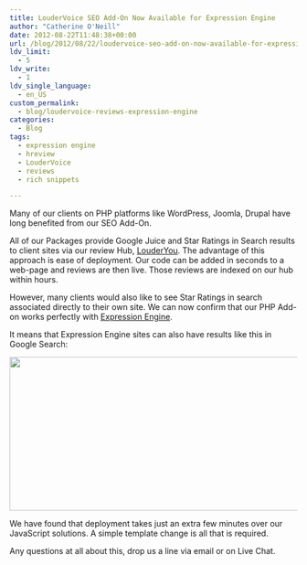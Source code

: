 ```yaml
---
title: LouderVoice SEO Add-On Now Available for Expression Engine
author: "Catherine O'Neill"
date: 2012-08-22T11:48:38+00:00
url: /blog/2012/08/22/loudervoice-seo-add-on-now-available-for-expression-engine/
ldv_limit:
  - 5
ldv_write:
  - 1
ldv_single_language:
  - en_US
custom_permalink:
  - blog/loudervoice-reviews-expression-engine
categories:
  - Blog
tags:
  - expression engine
  - hreview
  - LouderVoice
  - reviews
  - rich snippets

---
```

Many of our clients on PHP platforms like WordPress, Joomla, Drupal have long benefited from our SEO Add-On.

All of our Packages provide Google Juice and Star Ratings in Search results to client sites via our review Hub, [LouderYou][1]. The advantage of this approach is ease of deployment. Our code can be added in seconds to a web-page and reviews are then live. Those reviews are indexed on our hub within hours.

However, many clients would also like to see Star Ratings in search associated directly to their own site. We can now confirm that our PHP Add-on works perfectly with [Expression Engine][2].

It means that Expression Engine sites can also have results like this in Google Search:

[<img class="wp-image-2722 aligncenter" title="astutehr" src="http://www.loudervoicereviews.com/wp-content/uploads/2012/05/02/loudervoice-reviews-seo-add-on-for-asp-net-just-released/astutehr1.png" alt="" width="554" height="269" />][3]

We have found that deployment takes just an extra few minutes over our JavaScript solutions. A simple template change is all that is required.

Any questions at all about this, drop us a line via email or on Live Chat.

 [1]: http://www.louderyou.com/
 [2]: http://expressionengine.com/
 [3]: http://www.loudervoicereviews.com/wp-content/uploads/2012/05/02/loudervoice-reviews-seo-add-on-for-asp-net-just-released/astutehr1.png